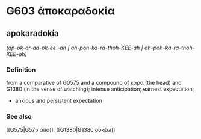 # G603 ἀποκαραδοκία

## apokaradokía

_(ap-ok-ar-ad-ok-ee'-ah | ah-poh-ka-ra-thoh-KEE-ah | ah-poh-ka-ra-thoh-KEE-ah)_

### Definition

from a comparative of G0575 and a compound of κάρα (the head) and G1380 (in the sense of watching); intense anticipation; earnest expectation; 

- anxious and persistent expectation

### See also

[[G575|G575 ἀπό]], [[G1380|G1380 δοκέω]]
